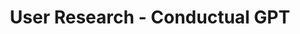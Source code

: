 ---
size: large
year: 2023
title: User Research - Conductual GPT
description: Completar con algun tipo de descripcion copada
image: /images/projects/gpt.png
tags: 
  - Landings
  - Crypto
  - Ecommerce
---